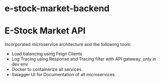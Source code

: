 # e-stock-market-backend

<h1>E-Stock Market API</h1>

<p>Incorporated microservice architecture and the following tools: </p>
<ul>
  <li>Load balancing using Feign Clients</li>
  <li>Log Tracing using Response and Tracing filter with API gateway: only in dev env</li>
  <li>Docker to containerize all services</li>
  <li>Swagger UI for Documentation of all microservices</li>
</ul>
